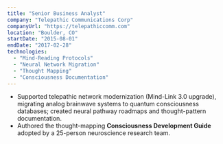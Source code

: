 ```yaml
---
title: "Senior Business Analyst"
company: "Telepathic Communications Corp"
companyUrl: "https://telepathiccomm.com"
location: "Boulder, CO"
startDate: "2015-08-01"
endDate: "2017-02-28"
technologies:
  - "Mind-Reading Protocols"
  - "Neural Network Migration"
  - "Thought Mapping"
  - "Consciousness Documentation"
---
```

* Supported telepathic network modernization (Mind-Link 3.0 upgrade), migrating analog brainwave systems to quantum consciousness databases; created neural pathway roadmaps and thought-pattern documentation.
* Authored the thought-mapping **Consciousness Development Guide** adopted by a 25-person neuroscience research team.
